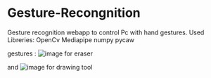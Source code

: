 # Gesture-Recongnition

Gesture recognition webapp to control Pc with hand gestures.
Used Libreries:
OpenCv
Mediapipe
numpy
pycaw

gestures :
![image](https://github.com/user-attachments/assets/9f92ef2f-c5bb-48d0-8ae0-f2cfc247d389) 
for eraser 


and
![image](https://github.com/user-attachments/assets/4d843618-ce59-4461-bfb3-2ef8bb5dc304)
for drawing tool
